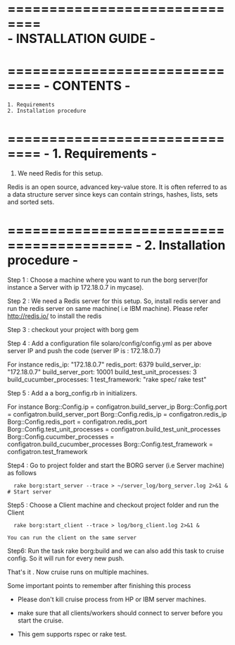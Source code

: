 ==============================	
    - INSTALLATION GUIDE -
==============================
					
==============================
    - CONTENTS -
==============================

    1. Requirements
    2. Installation procedure

==============================
    - 1. Requirements -
==============================

1. We need Redis for this setup.

Redis is an open source, advanced key-value store.
It is often referred to as a data structure server since keys can contain strings,
hashes, lists, sets and sorted sets.


=========================================
  	- 2. Installation procedure -
=========================================

Step 1 : Choose a machine where you want to run the borg server(for instance a Server with ip 172.18.0.7 in mycase).

Step 2 : We need a Redis server for this setup. So, install redis server and run the redis server on same machine( i.e IBM machine).
  Please refer http://redis.io/ to install the redis 
 
Step 3 : checkout your project with borg gem

Step 4 : Add a configuration file solaro/config/config.yml as per above server IP and push the code (server  IP is  : 172.18.0.7)

For instance
  redis_ip: "172.18.0.7"
  redis_port: 6379
  build_server_ip: "172.18.0.7"
  build_server_port: 10001
  build_test_unit_processes: 3
  build_cucumber_processes: 1
  test_framework: "rake spec/ rake test"

Step 5 : Add a a borg_config.rb in initializers.

For instance
  Borg::Config.ip = configatron.build_server_ip
  Borg::Config.port = configatron.build_server_port
  Borg::Config.redis_ip = configatron.redis_ip
  Borg::Config.redis_port = configatron.redis_port
  Borg::Config.test_unit_processes = configatron.build_test_unit_processes
  Borg::Config.cucumber_processes = configatron.build_cucumber_processes
  Borg::Config.test_framework = configatron.test_framework

Step4 : Go to project folder and start the BORG server (i.e Server machine) as follows

      rake borg:start_server --trace > ~/server_log/borg_server.log 2>&1 &   # Start server

Step5 : Choose a Client machine and checkout project folder and run the Client

      rake borg:start_client --trace > log/borg_client.log 2>&1 & 

	You can run the client on the same server

Step6: Run the task rake borg:build and we can also add this task to cruise config. So it will run for every new push.

That's it . Now cruise runs on multiple machines.

Some important points to remember after finishing this process

* Please don't kill cruise process from HP or IBM server machines.

* make sure that all clients/workers should connect to server before you start the cruise.

* This gem supports rspec or rake test.